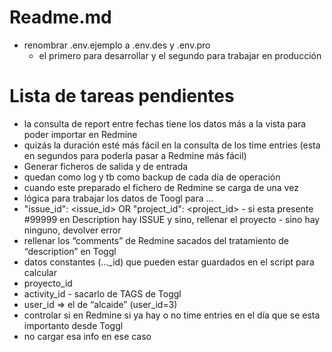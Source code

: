 # Readme.md

* renombrar .env.ejemplo a .env.des y .env.pro
    * el primero para desarrollar y el segundo para trabajar en producción

# Lista de tareas pendientes

-  la consulta de report entre fechas tiene los datos más a la vista para poder importar en Redmine
  -  quizás la duración esté más fácil en la consulta de los time entries (esta en segundos para poderla pasar a Redmine más fácil)
-  Generar ficheros de salida y de entrada
  - quedan como log y tb como backup de cada día de operación
  - cuando este preparado el fichero de Redmine se carga de una vez
-  lógica para trabajar los datos de Toogl para …
  -  "issue_id": <issue_id> OR "project_id": <project_id>
    -  si esta presente #99999 en Description hay ISSUE y sino, rellenar el proyecto
    -  sino hay ninguno, devolver error
  -  rellenar los “comments” de Redmine sacados del tratamiento de “description” en Toggl
-  datos constantes (…_id) que pueden estar guardados en el script para calcular
  -  proyecto_id
  -  activity_id
    -  sacarlo de TAGS de Toggl
  -  user_id ⇒ el de “alcaide” (user_id=3)
-  controlar si en Redmine si ya hay o no time entries en el día que se esta importanto desde Toggl
  -  no cargar esa info en ese caso
